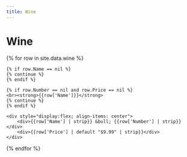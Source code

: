 ```yaml
---
title: Wine
---
```


# Wine

<div>
  {% for row in site.data.wine %}
  
    {% if row.Name == nil %}
    {% continue %}
    {% endif %}

    {% if row.Number == nil and row.Price == nil %}
    <br><strong>{{row['Name']}}</strong>
    {% continue %}
    {% endif %}
   
    <div style="display:flex; align-items: center">
        <div>{{row['Name'] | strip}} &bull; {{row['Number'] | strip}}</div>
        <div>{{row['Price'] | default "$9.99" | strip}}</div>
    </div>
  {% endfor %}
</div>



